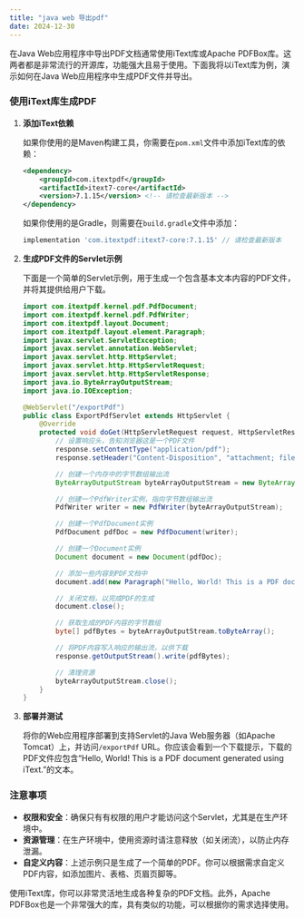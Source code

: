 ```yaml
---
title: "java web 导出pdf"
date: 2024-12-30
---
```




在Java Web应用程序中导出PDF文档通常使用iText库或Apache PDFBox库。这两者都是非常流行的开源库，功能强大且易于使用。下面我将以iText库为例，演示如何在Java Web应用程序中生成PDF文件并导出。

### 使用iText库生成PDF

1. **添加iText依赖**
   
   如果你使用的是Maven构建工具，你需要在`pom.xml`文件中添加iText库的依赖：
   
   ```xml
   <dependency>
       <groupId>com.itextpdf</groupId>
       <artifactId>itext7-core</artifactId>
       <version>7.1.15</version> <!-- 请检查最新版本 -->
   </dependency>
   ```
   
   如果你使用的是Gradle，则需要在`build.gradle`文件中添加：
   
   ```groovy
   implementation 'com.itextpdf:itext7-core:7.1.15' // 请检查最新版本
   ```

2. **生成PDF文件的Servlet示例**
   
   下面是一个简单的Servlet示例，用于生成一个包含基本文本内容的PDF文件，并将其提供给用户下载。
   
   ```java
   import com.itextpdf.kernel.pdf.PdfDocument;
   import com.itextpdf.kernel.pdf.PdfWriter;
   import com.itextpdf.layout.Document;
   import com.itextpdf.layout.element.Paragraph;
   import javax.servlet.ServletException;
   import javax.servlet.annotation.WebServlet;
   import javax.servlet.http.HttpServlet;
   import javax.servlet.http.HttpServletRequest;
   import javax.servlet.http.HttpServletResponse;
   import java.io.ByteArrayOutputStream;
   import java.io.IOException;
   
   @WebServlet("/exportPdf")
   public class ExportPdfServlet extends HttpServlet {
       @Override
       protected void doGet(HttpServletRequest request, HttpServletResponse response) throws ServletException, IOException {
           // 设置响应头，告知浏览器这是一个PDF文件
           response.setContentType("application/pdf");
           response.setHeader("Content-Disposition", "attachment; filename=example.pdf");
   
           // 创建一个内存中的字节数组输出流
           ByteArrayOutputStream byteArrayOutputStream = new ByteArrayOutputStream();
   
           // 创建一个PdfWriter实例，指向字节数组输出流
           PdfWriter writer = new PdfWriter(byteArrayOutputStream);
   
           // 创建一个PdfDocument实例
           PdfDocument pdfDoc = new PdfDocument(writer);
   
           // 创建一个Document实例
           Document document = new Document(pdfDoc);
   
           // 添加一些内容到PDF文档中
           document.add(new Paragraph("Hello, World! This is a PDF document generated using iText."));
   
           // 关闭文档，以完成PDF的生成
           document.close();
   
           // 获取生成的PDF内容的字节数组
           byte[] pdfBytes = byteArrayOutputStream.toByteArray();
   
           // 将PDF内容写入响应的输出流，以供下载
           response.getOutputStream().write(pdfBytes);
   
           // 清理资源
           byteArrayOutputStream.close();
       }
   }
   ```

3. **部署并测试**
   
   将你的Web应用程序部署到支持Servlet的Java Web服务器（如Apache Tomcat）上，并访问`/exportPdf` URL。你应该会看到一个下载提示，下载的PDF文件应包含“Hello, World! This is a PDF document generated using iText.”的文本。

### 注意事项

- **权限和安全**：确保只有有权限的用户才能访问这个Servlet，尤其是在生产环境中。
- **资源管理**：在生产环境中，使用资源时请注意释放（如关闭流），以防止内存泄漏。
- **自定义内容**：上述示例只是生成了一个简单的PDF。你可以根据需求自定义PDF内容，如添加图片、表格、页眉页脚等。

使用iText库，你可以非常灵活地生成各种复杂的PDF文档。此外，Apache PDFBox也是一个非常强大的库，具有类似的功能，可以根据你的需求选择使用。

